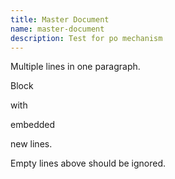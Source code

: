 ```yaml
---
title: Master Document
name: master-document
description: Test for po mechanism
---
```

Multiple lines
in one
paragraph.

<!--QGODA_XGETTEXT-->
Block

with

embedded

new lines.
<!--/QGODA_XGETTEXT-->



Empty lines above should be ignored.
